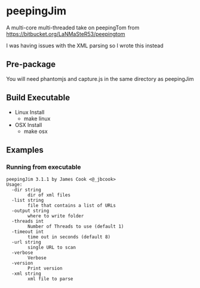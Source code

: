 # peepingJim

A multi-core multi-threaded take on peepingTom from https://bitbucket.org/LaNMaSteR53/peepingtom

I was having issues with the XML parsing so I wrote this instead

## Pre-package

You will need phantomjs and capture.js in the same directory as peepingJim

## Build Executable

* Linux Install
  * make linux
* OSX Install
  * make osx

## Examples

### Running from executable

```
peepingJim 3.1.1 by James Cook <@_jbcook>
Usage:
  -dir string
    	dir of xml files
  -list string
    	file that contains a list of URLs
  -output string
    	where to write folder
  -threads int
    	Number of Threads to use (default 1)
  -timeout int
    	time out in seconds (default 8)
  -url string
    	single URL to scan
  -verbose
    	Verbose
  -version
    	Print version
  -xml string
    	xml file to parse
```